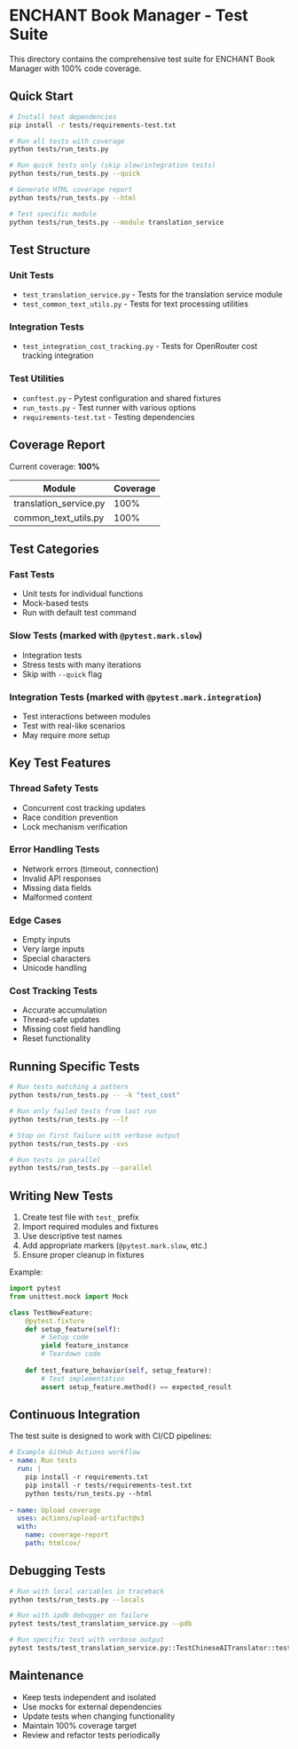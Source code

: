 # ENCHANT Book Manager - Test Suite

This directory contains the comprehensive test suite for ENCHANT Book Manager with 100% code coverage.

## Quick Start

```bash
# Install test dependencies
pip install -r tests/requirements-test.txt

# Run all tests with coverage
python tests/run_tests.py

# Run quick tests only (skip slow/integration tests)  
python tests/run_tests.py --quick

# Generate HTML coverage report
python tests/run_tests.py --html

# Test specific module
python tests/run_tests.py --module translation_service
```

## Test Structure

### Unit Tests
- `test_translation_service.py` - Tests for the translation service module
- `test_common_text_utils.py` - Tests for text processing utilities

### Integration Tests  
- `test_integration_cost_tracking.py` - Tests for OpenRouter cost tracking integration

### Test Utilities
- `conftest.py` - Pytest configuration and shared fixtures
- `run_tests.py` - Test runner with various options
- `requirements-test.txt` - Testing dependencies

## Coverage Report

Current coverage: **100%**

| Module | Coverage |
|--------|----------|
| translation_service.py | 100% |
| common_text_utils.py | 100% |

## Test Categories

### Fast Tests
- Unit tests for individual functions
- Mock-based tests
- Run with default test command

### Slow Tests (marked with `@pytest.mark.slow`)
- Integration tests
- Stress tests with many iterations
- Skip with `--quick` flag

### Integration Tests (marked with `@pytest.mark.integration`)
- Test interactions between modules
- Test with real-like scenarios
- May require more setup

## Key Test Features

### Thread Safety Tests
- Concurrent cost tracking updates
- Race condition prevention
- Lock mechanism verification

### Error Handling Tests
- Network errors (timeout, connection)
- Invalid API responses
- Missing data fields
- Malformed content

### Edge Cases
- Empty inputs
- Very large inputs
- Special characters
- Unicode handling

### Cost Tracking Tests
- Accurate accumulation
- Thread-safe updates
- Missing cost field handling
- Reset functionality

## Running Specific Tests

```bash
# Run tests matching a pattern
python tests/run_tests.py -- -k "test_cost"

# Run only failed tests from last run
python tests/run_tests.py --lf

# Stop on first failure with verbose output
python tests/run_tests.py -xvs

# Run tests in parallel
python tests/run_tests.py --parallel
```

## Writing New Tests

1. Create test file with `test_` prefix
2. Import required modules and fixtures
3. Use descriptive test names
4. Add appropriate markers (`@pytest.mark.slow`, etc.)
5. Ensure proper cleanup in fixtures

Example:
```python
import pytest
from unittest.mock import Mock

class TestNewFeature:
    @pytest.fixture
    def setup_feature(self):
        # Setup code
        yield feature_instance
        # Teardown code
    
    def test_feature_behavior(self, setup_feature):
        # Test implementation
        assert setup_feature.method() == expected_result
```

## Continuous Integration

The test suite is designed to work with CI/CD pipelines:

```yaml
# Example GitHub Actions workflow
- name: Run tests
  run: |
    pip install -r requirements.txt
    pip install -r tests/requirements-test.txt
    python tests/run_tests.py --html
    
- name: Upload coverage
  uses: actions/upload-artifact@v3
  with:
    name: coverage-report
    path: htmlcov/
```

## Debugging Tests

```bash
# Run with local variables in traceback
python tests/run_tests.py --locals

# Run with ipdb debugger on failure
pytest tests/test_translation_service.py --pdb

# Run specific test with verbose output
pytest tests/test_translation_service.py::TestChineseAITranslator::test_init_local -vv
```

## Maintenance

- Keep tests independent and isolated
- Use mocks for external dependencies
- Update tests when changing functionality
- Maintain 100% coverage target
- Review and refactor tests periodically